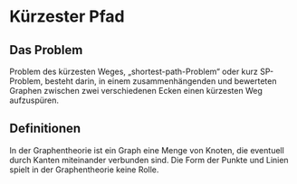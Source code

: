 # Kürzester Pfad

## Das Problem
Problem des kürzesten Weges, „shortest-path-Problem“ oder kurz SP-Problem, besteht darin, in einem zusammenhängenden und
bewerteten Graphen zwischen zwei verschiedenen Ecken einen kürzesten Weg aufzuspüren.

## Definitionen
In der Graphentheorie ist ein Graph eine Menge von Knoten, die eventuell durch Kanten miteinander verbunden sind. Die Form der Punkte und Linien spielt in der Graphentheorie keine Rolle.

